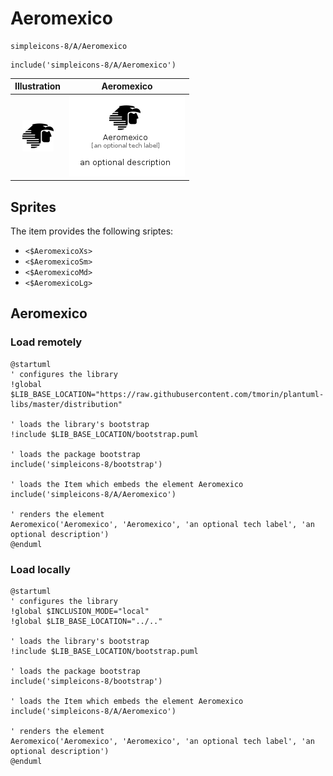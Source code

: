 # Aeromexico


```text
simpleicons-8/A/Aeromexico
```

```text
include('simpleicons-8/A/Aeromexico')
```



| Illustration | Aeromexico |
| :---: | :---: |
| ![illustration for Illustration](../../simpleicons-8/A/Aeromexico.png) | ![illustration for Aeromexico](../../simpleicons-8/A/Aeromexico.Local.png) |



## Sprites
The item provides the following sriptes:

- `<$AeromexicoXs>`
- `<$AeromexicoSm>`
- `<$AeromexicoMd>`
- `<$AeromexicoLg>`





## Aeromexico

### Load remotely
```plantuml
@startuml
' configures the library
!global $LIB_BASE_LOCATION="https://raw.githubusercontent.com/tmorin/plantuml-libs/master/distribution"

' loads the library's bootstrap
!include $LIB_BASE_LOCATION/bootstrap.puml

' loads the package bootstrap
include('simpleicons-8/bootstrap')

' loads the Item which embeds the element Aeromexico
include('simpleicons-8/A/Aeromexico')

' renders the element
Aeromexico('Aeromexico', 'Aeromexico', 'an optional tech label', 'an optional description')
@enduml
```

### Load locally
```plantuml
@startuml
' configures the library
!global $INCLUSION_MODE="local"
!global $LIB_BASE_LOCATION="../.."

' loads the library's bootstrap
!include $LIB_BASE_LOCATION/bootstrap.puml

' loads the package bootstrap
include('simpleicons-8/bootstrap')

' loads the Item which embeds the element Aeromexico
include('simpleicons-8/A/Aeromexico')

' renders the element
Aeromexico('Aeromexico', 'Aeromexico', 'an optional tech label', 'an optional description')
@enduml
```

